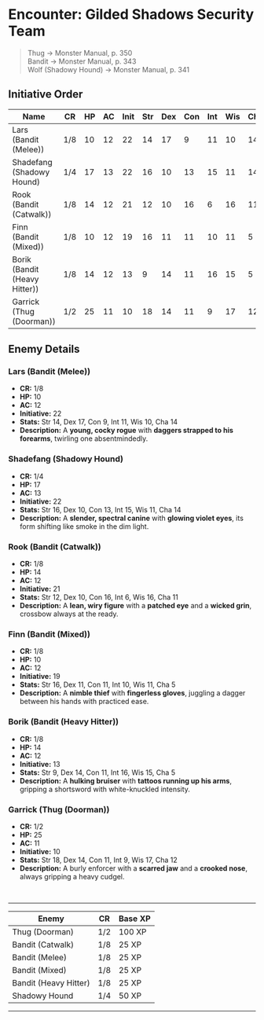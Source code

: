 # Encounter: Gilded Shadows Security Team

>Thug → Monster Manual, p. 350<br>
Bandit → Monster Manual, p. 343<br>
Wolf (Shadowy Hound) → Monster Manual, p. 341

## Initiative Order

| Name | CR | HP | AC | Init | Str | Dex | Con | Int | Wis | Cha |
|------|----|----|----|------|-----|-----|-----|-----|-----|-----|
| Lars (Bandit (Melee)) | 1/8 | 10 | 12 | 22 | 14 | 17 | 9 | 11 | 10 | 14 |
| Shadefang (Shadowy Hound) | 1/4 | 17 | 13 | 22 | 16 | 10 | 13 | 15 | 11 | 14 |
| Rook (Bandit (Catwalk)) | 1/8 | 14 | 12 | 21 | 12 | 10 | 16 | 6 | 16 | 11 |
| Finn (Bandit (Mixed)) | 1/8 | 10 | 12 | 19 | 16 | 11 | 11 | 10 | 11 | 5 |
| Borik (Bandit (Heavy Hitter)) | 1/8 | 14 | 12 | 13 | 9 | 14 | 11 | 16 | 15 | 5 |
| Garrick (Thug (Doorman)) | 1/2 | 25 | 11 | 10 | 18 | 14 | 11 | 9 | 17 | 12 |

## Enemy Details

### Lars (Bandit (Melee))
- **CR:** 1/8
- **HP:** 10  
- **AC:** 12  
- **Initiative:** 22  
- **Stats:** Str 14, Dex 17, Con 9, Int 11, Wis 10, Cha 14  
- **Description:** A **young, cocky rogue** with **daggers strapped to his forearms**, twirling one absentmindedly.  

### Shadefang (Shadowy Hound)
- **CR:** 1/4
- **HP:** 17  
- **AC:** 13  
- **Initiative:** 22  
- **Stats:** Str 16, Dex 10, Con 13, Int 15, Wis 11, Cha 14  
- **Description:** A **slender, spectral canine** with **glowing violet eyes**, its form shifting like smoke in the dim light.  

### Rook (Bandit (Catwalk))
- **CR:** 1/8
- **HP:** 14  
- **AC:** 12  
- **Initiative:** 21  
- **Stats:** Str 12, Dex 10, Con 16, Int 6, Wis 16, Cha 11  
- **Description:** A **lean, wiry figure** with a **patched eye** and a **wicked grin**, crossbow always at the ready.  

### Finn (Bandit (Mixed))
- **CR:** 1/8
- **HP:** 10  
- **AC:** 12  
- **Initiative:** 19  
- **Stats:** Str 16, Dex 11, Con 11, Int 10, Wis 11, Cha 5  
- **Description:** A **nimble thief** with **fingerless gloves**, juggling a dagger between his hands with practiced ease.  

### Borik (Bandit (Heavy Hitter))
- **CR:** 1/8
- **HP:** 14  
- **AC:** 12  
- **Initiative:** 13  
- **Stats:** Str 9, Dex 14, Con 11, Int 16, Wis 15, Cha 5  
- **Description:** A **hulking bruiser** with **tattoos running up his arms**, gripping a shortsword with white-knuckled intensity.  

### Garrick (Thug (Doorman))
- **CR:** 1/2
- **HP:** 25  
- **AC:** 11  
- **Initiative:** 10  
- **Stats:** Str 18, Dex 14, Con 11, Int 9, Wis 17, Cha 12  
- **Description:** A burly enforcer with a **scarred jaw** and a **crooked nose**, always gripping a heavy cudgel.  

</br>

---
| Enemy	| CR | Base XP | 
|---|---|---| 
| Thug (Doorman)	| 1/2	| 100 XP | 
| Bandit (Catwalk)	| 1/8	| 25 XP | 
| Bandit (Melee)	| 1/8	| 25 XP | 
| Bandit (Mixed)	| 1/8	| 25 XP | 
| Bandit (Heavy Hitter)	| 1/8	| 25 XP | 
| Shadowy Hound	| 1/4	| 50 XP | 
---
